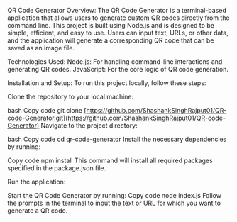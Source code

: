 QR Code Generator
Overview:
The QR Code Generator is a terminal-based application that allows users to generate custom QR codes directly from the command line. This project is built using Node.js and is designed to be simple, efficient, and easy to use. Users can input text, URLs, or other data, and the application will generate a corresponding QR code that can be saved as an image file.

Technologies Used:
Node.js: For handling command-line interactions and generating QR codes.
JavaScript: For the core logic of QR code generation.


Installation and Setup:
To run this project locally, follow these steps:

Clone the repository to your local machine:

bash
Copy code
git clone [https://github.com/ShashankSinghRajput01/QR-code-Generator.git](https://github.com/ShashankSinghRajput01/QR-code-Generator)
Navigate to the project directory:

bash
Copy code
cd qr-code-generator
Install the necessary dependencies by running:

Copy code
npm install
This command will install all required packages specified in the package.json file.

Run the application:

Start the QR Code Generator by running:
Copy code
node index.js
Follow the prompts in the terminal to input the text or URL for which you want to generate a QR code.
